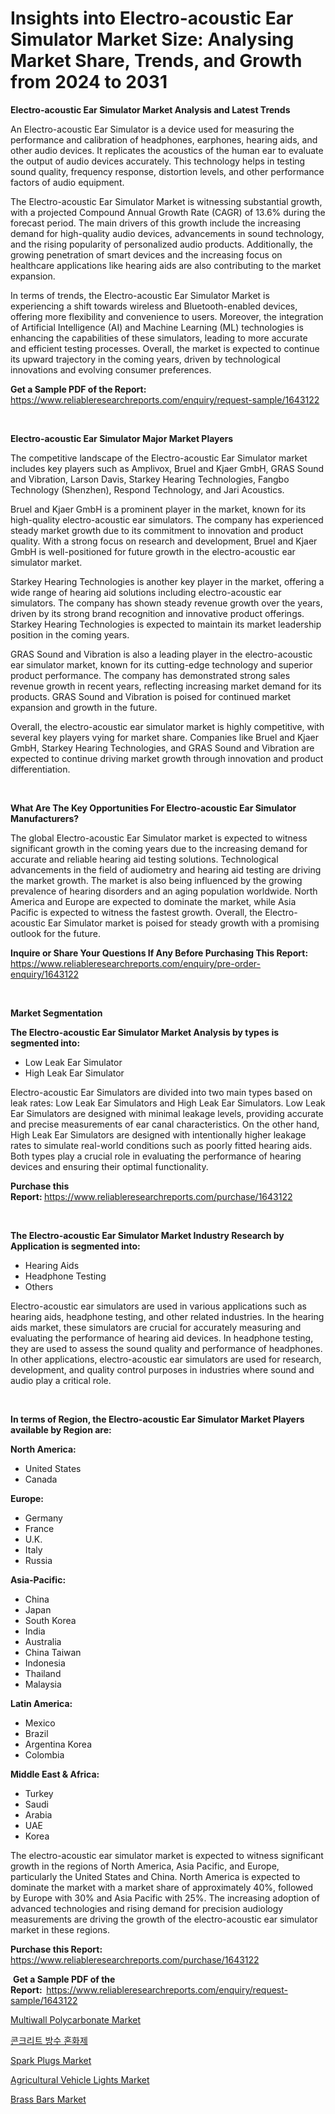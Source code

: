 <p><h1>Insights into Electro-acoustic Ear Simulator Market Size: Analysing Market Share, Trends, and Growth from 2024 to 2031</h1></p><p><strong>Electro-acoustic Ear Simulator Market Analysis and Latest Trends</strong></p>
<p><p>An Electro-acoustic Ear Simulator is a device used for measuring the performance and calibration of headphones, earphones, hearing aids, and other audio devices. It replicates the acoustics of the human ear to evaluate the output of audio devices accurately. This technology helps in testing sound quality, frequency response, distortion levels, and other performance factors of audio equipment.</p><p>The Electro-acoustic Ear Simulator Market is witnessing substantial growth, with a projected Compound Annual Growth Rate (CAGR) of 13.6% during the forecast period. The main drivers of this growth include the increasing demand for high-quality audio devices, advancements in sound technology, and the rising popularity of personalized audio products. Additionally, the growing penetration of smart devices and the increasing focus on healthcare applications like hearing aids are also contributing to the market expansion.</p><p>In terms of trends, the Electro-acoustic Ear Simulator Market is experiencing a shift towards wireless and Bluetooth-enabled devices, offering more flexibility and convenience to users. Moreover, the integration of Artificial Intelligence (AI) and Machine Learning (ML) technologies is enhancing the capabilities of these simulators, leading to more accurate and efficient testing processes. Overall, the market is expected to continue its upward trajectory in the coming years, driven by technological innovations and evolving consumer preferences.</p></p>
<p><strong>Get a Sample PDF of the Report:&nbsp;</strong> <a href="https://www.reliableresearchreports.com/enquiry/request-sample/1643122">https://www.reliableresearchreports.com/enquiry/request-sample/1643122</a></p>
<p>&nbsp;</p>
<p><strong>Electro-acoustic Ear Simulator Major Market Players</strong></p>
<p><p>The competitive landscape of the Electro-acoustic Ear Simulator market includes key players such as Amplivox, Bruel and Kjaer GmbH, GRAS Sound and Vibration, Larson Davis, Starkey Hearing Technologies, Fangbo Technology (Shenzhen), Respond Technology, and Jari Acoustics. </p><p>Bruel and Kjaer GmbH is a prominent player in the market, known for its high-quality electro-acoustic ear simulators. The company has experienced steady market growth due to its commitment to innovation and product quality. With a strong focus on research and development, Bruel and Kjaer GmbH is well-positioned for future growth in the electro-acoustic ear simulator market. </p><p>Starkey Hearing Technologies is another key player in the market, offering a wide range of hearing aid solutions including electro-acoustic ear simulators. The company has shown steady revenue growth over the years, driven by its strong brand recognition and innovative product offerings. Starkey Hearing Technologies is expected to maintain its market leadership position in the coming years. </p><p>GRAS Sound and Vibration is also a leading player in the electro-acoustic ear simulator market, known for its cutting-edge technology and superior product performance. The company has demonstrated strong sales revenue growth in recent years, reflecting increasing market demand for its products. GRAS Sound and Vibration is poised for continued market expansion and growth in the future.</p><p>Overall, the electro-acoustic ear simulator market is highly competitive, with several key players vying for market share. Companies like Bruel and Kjaer GmbH, Starkey Hearing Technologies, and GRAS Sound and Vibration are expected to continue driving market growth through innovation and product differentiation.</p></p>
<p>&nbsp;</p>
<p><strong>What Are The Key Opportunities For Electro-acoustic Ear Simulator Manufacturers?</strong></p>
<p><p>The global Electro-acoustic Ear Simulator market is expected to witness significant growth in the coming years due to the increasing demand for accurate and reliable hearing aid testing solutions. Technological advancements in the field of audiometry and hearing aid testing are driving the market growth. The market is also being influenced by the growing prevalence of hearing disorders and an aging population worldwide. North America and Europe are expected to dominate the market, while Asia Pacific is expected to witness the fastest growth. Overall, the Electro-acoustic Ear Simulator market is poised for steady growth with a promising outlook for the future.</p></p>
<p><strong>Inquire or Share Your Questions If Any Before Purchasing This Report:</strong> <a href="https://www.reliableresearchreports.com/enquiry/pre-order-enquiry/1643122">https://www.reliableresearchreports.com/enquiry/pre-order-enquiry/1643122</a></p>
<p>&nbsp;</p>
<p><strong>Market Segmentation</strong></p>
<p><strong>The Electro-acoustic Ear Simulator Market Analysis by types is segmented into:</strong></p>
<p><ul><li>Low Leak Ear Simulator</li><li>High Leak Ear Simulator</li></ul></p>
<p><p>Electro-acoustic Ear Simulators are divided into two main types based on leak rates: Low Leak Ear Simulators and High Leak Ear Simulators. Low Leak Ear Simulators are designed with minimal leakage levels, providing accurate and precise measurements of ear canal characteristics. On the other hand, High Leak Ear Simulators are designed with intentionally higher leakage rates to simulate real-world conditions such as poorly fitted hearing aids. Both types play a crucial role in evaluating the performance of hearing devices and ensuring their optimal functionality.</p></p>
<p><strong>Purchase this Report:&nbsp;</strong><a href="https://www.reliableresearchreports.com/purchase/1643122">https://www.reliableresearchreports.com/purchase/1643122</a></p>
<p>&nbsp;</p>
<p><strong>The Electro-acoustic Ear Simulator Market Industry Research by Application is segmented into:</strong></p>
<p><ul><li>Hearing Aids</li><li>Headphone Testing</li><li>Others</li></ul></p>
<p><p>Electro-acoustic ear simulators are used in various applications such as hearing aids, headphone testing, and other related industries. In the hearing aids market, these simulators are crucial for accurately measuring and evaluating the performance of hearing aid devices. In headphone testing, they are used to assess the sound quality and performance of headphones. In other applications, electro-acoustic ear simulators are used for research, development, and quality control purposes in industries where sound and audio play a critical role.</p></p>
<p>&nbsp;</p>
<p><strong>In terms of Region, the Electro-acoustic Ear Simulator Market Players available by Region are:</strong></p>
<p>
    <p> <strong> North America: </strong>
        <ul>
            <li>United States</li>
            <li>Canada</li>
        </ul>
        </p> 
    <p> <strong> Europe: </strong>
        <ul>
            <li>Germany</li>
            <li>France</li>
            <li>U.K.</li>
            <li>Italy</li>
            <li>Russia</li>
        </ul>
        </p> 
    <p> <strong> Asia-Pacific: </strong>
        <ul>
            <li>China</li>
            <li>Japan</li>
            <li>South Korea</li>
            <li>India</li>
            <li>Australia</li>
            <li>China Taiwan</li>
            <li>Indonesia</li>
            <li>Thailand</li>
            <li>Malaysia</li>
        </ul>
        </p> 
    <p> <strong> Latin America: </strong>
        <ul>
            <li>Mexico</li>
            <li>Brazil</li>
            <li>Argentina Korea</li>
            <li>Colombia</li>
        </ul>
        </p> 
    <p> <strong> Middle East & Africa: </strong>
        <ul>
            <li>Turkey</li>
            <li>Saudi</li>
            <li>Arabia</li>
            <li>UAE</li>
            <li>Korea</li>
        </ul>
    </p>
    </p>
<p><p>The electro-acoustic ear simulator market is expected to witness significant growth in the regions of North America, Asia Pacific, and Europe, particularly the United States and China. North America is expected to dominate the market with a market share of approximately 40%, followed by Europe with 30% and Asia Pacific with 25%. The increasing adoption of advanced technologies and rising demand for precision audiology measurements are driving the growth of the electro-acoustic ear simulator market in these regions.</p></p>
<p><strong>Purchase this Report: </strong><a href="https://www.reliableresearchreports.com/purchase/1643122">https://www.reliableresearchreports.com/purchase/1643122</a></p>
<p>&nbsp;<strong>Get a Sample PDF of the Report:&nbsp;&nbsp;</strong><a href="https://www.reliableresearchreports.com/enquiry/request-sample/1643122">https://www.reliableresearchreports.com/enquiry/request-sample/1643122</a></p>
<p><strong></strong></p>
<p><p><a href="https://view.publitas.com/reportprime-1/multiwall-polycarbonate-market-research-report-reveals-the-latest-trends-and-opportunities-of-this-market-for-period-from-2024-2031/">Multiwall Polycarbonate Market</a></p><p><a href="https://medium.com/@alonsoolds3wq1d81czn8rbol/%EC%BD%98%ED%81%AC%EB%A6%AC%ED%8A%B8-%EB%B0%A9%EC%88%98-%EC%B2%A8%EA%B0%80%EC%A0%9C-%EC%8B%9C%EC%9E%A5-%EB%B6%84%EC%84%9D-%EA%B8%80%EB%A1%9C%EB%B2%8C-%EC%82%B0%EC%97%85-%EC%A0%84%EB%A7%9D-%EB%B0%8F-%EC%98%88%EC%B8%A1-2024%EB%85%84%EB%B6%80%ED%84%B0-2031%EB%85%84-77a4fe81a6cb">콘크리트 방수 혼화제</a></p><p><a href="https://frill-swim-3cd.notion.site/Spark-Plugs-Market-Insights-Market-Players-and-Forecast-Till-2031-eb076a5e1c214bc2b0875fee85fdce23">Spark Plugs Market</a></p><p><a href="https://meowing-lemming-dd3.notion.site/Agricultural-Vehicle-Lights-Market-Growth-Market-Trends-COVID-19-Impact-and-Forecasts-for-period--856f8919b0e942968016ead3888d5926">Agricultural Vehicle Lights Market</a></p><p><a href="https://view.publitas.com/reportprime-1/brass-bars-market-research-report-provides-thorough-industry-overview-which-offers-an-in-depth-analysis-of-product-trends-and-new-market-divisions/">Brass Bars Market</a></p></p>